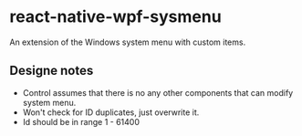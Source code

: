 # react-native-wpf-sysmenu
An extension of the Windows system menu with custom items.

## Designe notes
 - Control assumes that there is no any other components that can modify system menu.
 - Won't check for ID duplicates, just overwrite it.
 - Id should be in range 1 - 61400